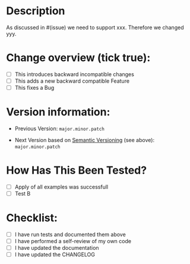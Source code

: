 # Description

<!-- Please include a summary of changes and which issues are fixed -->
<!-- Example -->

As discussed in #(issue) we need to support xxx. Therefore we changed yyy.

# Change overview (tick true):

- [ ] This introduces backward incompatible changes
- [ ] This adds a new backward compatible Feature
- [ ] This fixes a Bug

# Version information: 

<!-- Look up the current/previous Version and update it below -->
- Previous Version: `major.minor.patch`
<!-- Update the version below, under which version you plan to release this PR. See Link on information how to increment the version number -->
- Next Version based on [Semantic Versioning](https://semver.org/#summary) (see above): `major.minor.patch`

# How Has This Been Tested?

<!-- Please list and describe tests that you performed -->
<!-- You should always do some tests! -->

- [ ] Apply of all examples was successfull
- [ ] Test B

# Checklist:

- [ ] I have run tests and documented them above
- [ ] I have performed a self-review of my own code
- [ ] I have updated the documentation
- [ ] I have updated the CHANGELOG
